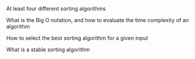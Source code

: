 At least four different sorting algorithms

What is the Big O notation, and how to evaluate the time complexity of an algorithm

How to select the best sorting algorithm for a given input

What is a stable sorting algorithm
